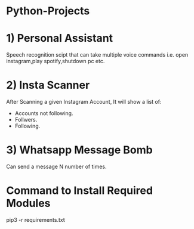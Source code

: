 # Python-Projects

  
# 1) Personal Assistant
Speech recognition scipt that can take multiple voice commands i.e. open instagram,play spotify,shutdown pc etc.

# 2) Insta Scanner
After Scanning a given Instagram Account, It will show a list of: 
- Accounts not following.
- Follwers. 
- Following.

# 3) Whatsapp Message Bomb 
Can send a message N number of times.

# Command to Install Required Modules
pip3 -r requirements.txt

